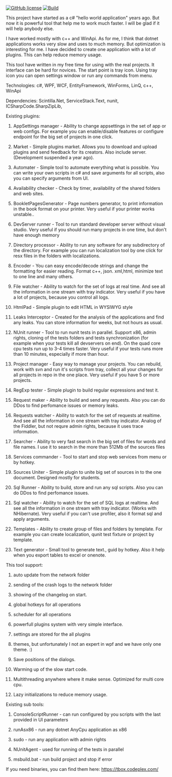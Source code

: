 [![GitHub license](https://img.shields.io/github/license/Mnk92/tbox?cacheSeconds=3600&color=informational&label=License)](./LICENSE.md)
[![Build](https://github.com/Mnk92/tbox/actions/workflows/build.yml/badge.svg?cacheSeconds=3600)](https://github.com/Mnk92/tbox/actions?query=workflow%3A%22tbox+build%22+branch%3Amaster)

This project have started as a c# "hello world application" years ago. But now it is powerful tool that help me to work much faster. I will be glad if it will help anybody else.

I have worked mostly with c++ and WinApi. As for me, I think that dotnet applications works very slow and uses to much memory. But optimization is interesting for me. I have decided to create one application with a lot of plugins. This can help reduce memory usage.

This tool have written in my free time for using with the real projects. It interface can be hard for novices. The start point is tray icon. Using tray icon you can open settings window or run any commands from menu.

Technologies: c#, WPF, WCF, EntityFramework, WinForms, LinQ, c++, WinApi

Dependencies: Scintilla.Net, ServiceStack.Text, nunit, ICSharpCode.SharpZipLib, 


Existing plugins:

1) AppSettings manager - Ability to change appsettings in the set of app or web configs. For example you can enable/disable features or configure endpoint for the big set of projects in one click.

2) Market - Simple plugins market. Allows you to download and upload plugins and send feedback for its creators. Also include server. (Development suspended a year ago).

3) Automater - Simple tool to automate everything what is possible. You can write your own scripts in c# and save arguments for all scripts, also you can specify arguments from UI.

4) Availability checker - Check by timer, availability of the shared folders and web sites.

5) BookletPagesGenerator - Page numbers generator, to print information in the book format on your printer. Very useful if your printer works unstable..

6) DevServer runner - Tool to run standard developer server without visual studio. Very useful if you should run many projects in one time, but don't have enough memory

7) Directory processor - Ability to run any software for any subdirectory of the directory. For example you can run localization tool by one click for resx files in the folders with localizations.

8) Encoder - You can easy encode/decode strings and change the formatting for easier reading. Format c++, json. xml,html, minimize text to one line and many others.

9) File watcher - Ability to watch for the set of logs at real time. And see all the information in one stream with tray indicator. Very useful if you have a lot of projects, because you control all logs.

10) HtmlPad - Simple plugin to edit HTML in WYSIWYG style

11) Leaks Interceptor - Created for the analysis of the applications and find any leaks. You can store information for weeks, but not hours as usual.

12) NUnit runner - Tool to run nunit tests in parallel. Support x86, admin rights, cloning of the tests folders and tests synchronization (for example when your tests kill all devservers on end). On the quad core cpu tests run up to 3-4 times faster. Very useful if your tests runs more than 10 minutes, especially if more than hour. 

13) Project manager - Easy way to manage your projects. You can rebuild, work with svn and run it's scripts from tray, collect all your changes for all projects in repo in the one place. Very useful if you have 5 or more projects.

14) RegExp tester - Simple plugin to build regular expressions and test it.

15) Request maker - Ability to build and send any requests. Also you can do DDos to find perfomance issues or memory leaks.

16) Requests watcher - Ability to watch for the set of requests at realtime. And see all the information in one stream with tray indicator. Analog of the Fiddler, but not requre admin rights, because it uses trace information.

17) Searcher - Ability to very fast search in the big set of files for words and file names. I use it to search in the more than 512Mb of the sources files

18) Services commander - Tool to start and stop web services from menu or by hotkey.

19) Sources Uniter - Simple plugin to unite big set of sources in to the one document. Designed mostly for students.

20) Sql Runner - Ability to build, store and run any sql scripts. Also you can do DDos to find perfomance issues.

21) Sql watcher - Ability to watch for the set of SQL logs at realtime. And see all the information in one stream with tray indicator. (Works with NHibernate). Very useful if you can't use profiler, also it format sql and apply arguments.

22) Templates - Ability to create group of files and folders by template. For example you can create localization, qunit test fixture or project by template.

23) Text generator - Small tool to generate text., guid by hotkey. Also it help when you export tables to excel or onenote.


This tool support:

1) auto update from the network folder

2) sending of the crash logs to the network folder

3) showing of the changelog on start.

4) global hotkeys for all operations

5) scheduler for all operations

6) powerfull plugins system with very simple interface.

7) settings are stored for the all plugins

8) themes, but unfortunately I not an expert in wpf and we have only one theme. :)

9) Save positions of the dialogs.

10) Warming up of the slow start code.

11) Multithreading anywhere where it make sense. Optimized for multi core cpu.

12) Lazy initializations to reduce memory usage.


Existing sub tools:

1) ConsoleScriptRunner - can run configured by you scripts with the last provided in UI parameters

2) runAsx86 - run any dotnet AnyCpu application as x86

3) sudo - run any application with admin rights 

4) NUnitAgent - used for running of the tests in parallel

5) msbuild.bat - run build project and stop if error


If you need binaries, you can find them here: https://tbox.codeplex.com/
